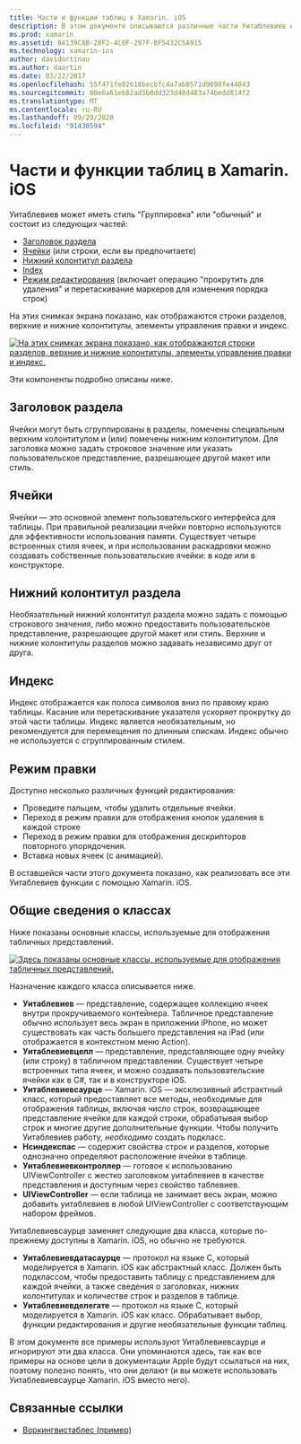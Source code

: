 ```yaml
---
title: Части и функции таблиц в Xamarin. iOS
description: В этом документе описываются различные части Уитаблевиев в iOS. В нем рассматриваются заголовки разделов, ячейки, нижние колонтитулы разделов, индекс и режим редактирования.
ms.prod: xamarin
ms.assetid: B4139C8B-28F2-4C0F-297F-BF5432C5A915
ms.technology: xamarin-ios
author: davidortinau
ms.author: daortin
ms.date: 03/22/2017
ms.openlocfilehash: 55f471fe02618becbfc4a7ab8571d9690fe44843
ms.sourcegitcommit: 00e6a61eb82ad5b0dd323d48d483a74bedd814f2
ms.translationtype: MT
ms.contentlocale: ru-RU
ms.lasthandoff: 09/29/2020
ms.locfileid: "91430594"
---
```

# <a name="table-parts-and-functionality-in-xamarinios"></a>Части и функции таблиц в Xamarin. iOS

Уитаблевиев может иметь стиль "Группировка" или "обычный" и состоит из следующих частей:

- [Заголовок раздела](#Section_Header)
- [Ячейки](#Cells) (или строки, если вы предпочитаете)
- [Нижний колонтитул раздела](#Section_Footer)
- [Index](#Index)
- [Режим редактирования](#Edit_Features) (включает операцию "прокрутить для удаления" и перетаскивание маркеров для изменения порядка строк) 

На этих снимках экрана показано, как отображаются строки разделов, верхние и нижние колонтитулы, элементы управления правки и индекс.

 [![На этих снимках экрана показано, как отображаются строки разделов, верхние и нижние колонтитулы, элементы управления правки и индекс.](table-parts-and-functionality-images/image1a.png)](table-parts-and-functionality-images/image1a.png#lightbox)

Эти компоненты подробно описаны ниже.

<a name="Section_Header"></a>

## <a name="section-header"></a>Заголовок раздела

Ячейки могут быть сгруппированы в разделы, помечены специальным верхним колонтитулом и (или) помечены нижним колонтитулом. Для заголовка можно задать строковое значение или указать пользовательское представление, разрешающее другой макет или стиль.

<a name="Cells"></a>

## <a name="cells"></a>Ячейки

Ячейки — это основной элемент пользовательского интерфейса для таблицы. При правильной реализации ячейки повторно используются для эффективности использования памяти. Существует четыре встроенных стиля ячеек, и при использовании раскадровки можно создавать собственные пользовательские ячейки: в коде или в конструкторе.

<a name="Section_Footer"></a>

## <a name="section-footer"></a>Нижний колонтитул раздела

Необязательный нижний колонтитул раздела можно задать с помощью строкового значения, либо можно предоставить пользовательское представление, разрешающее другой макет или стиль. Верхние и нижние колонтитулы разделов можно задавать независимо друг от друга.

<a name="Index"></a>

## <a name="index"></a>Индекс

Индекс отображается как полоса символов вниз по правому краю таблицы.
Касание или перетаскивание указателя ускоряет прокрутку до этой части таблицы. Индекс является необязательным, но рекомендуется для перемещения по длинным спискам. Индекс обычно не используется с сгруппированным стилем.

<a name="Edit_Features"></a>

## <a name="editing-mode"></a>Режим правки

Доступно несколько различных функций редактирования:

- Проведите пальцем, чтобы удалить отдельные ячейки.
- Переход в режим правки для отображения кнопок удаления в каждой строке 
- Переход в режим правки для отображения дескрипторов повторного упорядочения. 
- Вставка новых ячеек (с анимацией).

В оставшейся части этого документа показано, как реализовать все эти Уитаблевиев функции с помощью Xamarin. iOS.

## <a name="classes-overview"></a>Общие сведения о классах

Ниже показаны основные классы, используемые для отображения табличных представлений.

[![Здесь показаны основные классы, используемые для отображения табличных представлений.](table-parts-and-functionality-images/classdiagram.png)](table-parts-and-functionality-images/classdiagram.png#lightbox)

Назначение каждого класса описывается ниже.

- **Уитаблевиев** — представление, содержащее коллекцию ячеек внутри прокручиваемого контейнера. Табличное представление обычно использует весь экран в приложении iPhone, но может существовать как часть большего представления на iPad (или отображается в контекстном меню Action). 
- **Уитаблевиевцелл** — представление, представляющее одну ячейку (или строку) в табличном представлении. Существует четыре встроенных типа ячеек, и можно создавать пользовательские ячейки как в C#, так и в конструкторе iOS. 
- **Уитаблевиевсаурце** — Xamarin. iOS — эксклюзивный абстрактный класс, который предоставляет все методы, необходимые для отображения таблицы, включая число строк, возвращающее представление ячейки для каждой строки, обрабатывая выбор строк и многие другие дополнительные функции. Чтобы получить Уитаблевиев работу,  *необходимо* создать подкласс. 
- **Нсиндекспас** — содержит свойства строк и разделов, которые однозначно определяют расположение ячейки в таблице. 
- **Уитаблевиевконтроллер** — готовое к использованию UIViewController с жестко заголовком уитаблевиев в качестве представления и доступным через свойство таблевиев. 
- **UIViewController** — если таблица не занимает весь экран, можно добавить уитаблевиев в любой UIViewController с соответствующим набором фреймов. 

Уитаблевиевсаурце заменяет следующие два класса, которые по-прежнему доступны в Xamarin. iOS, но обычно не требуются.

- **Уитаблевиевдатасаурце** — протокол на языке C, который моделируется в Xamarin. iOS как абстрактный класс. Должен быть подклассом, чтобы предоставить таблицу с представлением для каждой ячейки, а также сведения о заголовках, нижних колонтитулах и количестве строк и разделов в таблице. 
- **Уитаблевиевделегате** — протокол на языке C, который моделируется в Xamarin. iOS как класс. Обрабатывает выбор, функции редактирования и другие необязательные функции таблиц. 

В этом документе все примеры используют Уитаблевиевсаурце и игнорируют эти два класса. Они упоминаются здесь, так как все примеры на основе цели в документации Apple будут ссылаться на них, поэтому полезно понять, что они делают (и вы можете использовать Уитаблевиевсаурце Xamarin. iOS вместо него).

## <a name="related-links"></a>Связанные ссылки

- [Воркингвистаблес (пример)](/samples/xamarin/ios-samples/workingwithtables)